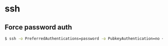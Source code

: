 # ssh

## Force password auth

```sh
$ ssh -o PreferredAuthentications=password -o PubkeyAuthentication=no <user>@<host>
```
